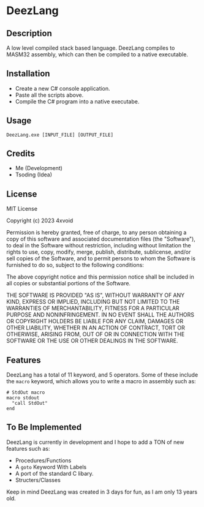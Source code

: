 # DeezLang

## Description

A low level compiled stack based language. DeezLang compiles to MASM32 assembly, which can then be compiled to a native executable.

## Installation

 - Create a new C# console application.
 - Paste all the scripts above.
 - Compile the C# program into a native executabe.

## Usage

```
DeezLang.exe [INPUT_FILE] [OUTPUT_FILE]
```

## Credits

 - Me (Development)
 - Tsoding (Idea)

## License

MIT License

Copyright (c) 2023 4xvoid

Permission is hereby granted, free of charge, to any person obtaining a copy
of this software and associated documentation files (the "Software"), to deal
in the Software without restriction, including without limitation the rights
to use, copy, modify, merge, publish, distribute, sublicense, and/or sell
copies of the Software, and to permit persons to whom the Software is
furnished to do so, subject to the following conditions:

The above copyright notice and this permission notice shall be included in all
copies or substantial portions of the Software.

THE SOFTWARE IS PROVIDED "AS IS", WITHOUT WARRANTY OF ANY KIND, EXPRESS OR
IMPLIED, INCLUDING BUT NOT LIMITED TO THE WARRANTIES OF MERCHANTABILITY,
FITNESS FOR A PARTICULAR PURPOSE AND NONINFRINGEMENT. IN NO EVENT SHALL THE
AUTHORS OR COPYRIGHT HOLDERS BE LIABLE FOR ANY CLAIM, DAMAGES OR OTHER
LIABILITY, WHETHER IN AN ACTION OF CONTRACT, TORT OR OTHERWISE, ARISING FROM,
OUT OF OR IN CONNECTION WITH THE SOFTWARE OR THE USE OR OTHER DEALINGS IN THE
SOFTWARE.

## Features

DeezLang has a total of 11 keyword, and 5 operators. Some of these include the `macro` keyword, which allows you to write a macro in assembly such as:

```
# StdOut macro
macro stdout
  "call StdOut"
end
```

## To Be Implemented

DeezLang is currently in development and I hope to add a TON of new features such as:

 - Procedures/Functions
 - A `goto` Keyword With Labels
 - A port of the standard C libary.
 - Structers/Classes

Keep in mind DeezLang was created in 3 days for fun, as I am only 13 years old.
